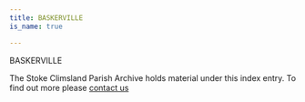 ```yaml
---
title: BASKERVILLE
is_name: true

---
```


BASKERVILLE


The Stoke Climsland Parish Archive holds material under this index entry. To find out more please [contact us](/contact/)

